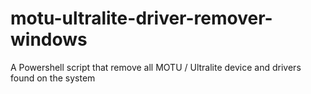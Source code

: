 # motu-ultralite-driver-remover-windows
A Powershell script that remove all MOTU / Ultralite device and drivers found on the system
